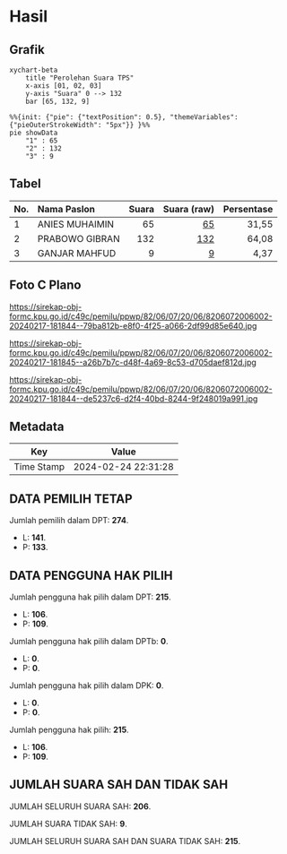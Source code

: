 # Hasil

## Grafik

```mermaid
xychart-beta
    title "Perolehan Suara TPS"
    x-axis [01, 02, 03]
    y-axis "Suara" 0 --> 132
    bar [65, 132, 9]
```

```mermaid
%%{init: {"pie": {"textPosition": 0.5}, "themeVariables": {"pieOuterStrokeWidth": "5px"}} }%%
pie showData
    "1" : 65
    "2" : 132
    "3" : 9
```

## Tabel

| No. | Nama Paslon    | Suara | Suara (raw) | Persentase |
|:--- |:-------------- | -----:| -----------:| ----------:|
| 1   | ANIES MUHAIMIN | 65    | [65][p-1]   | 31,55      |
| 2   | PRABOWO GIBRAN | 132   | [132][p-2]  | 64,08      |
| 3   | GANJAR MAHFUD  | 9     | [9][p-3]    | 4,37       |


[p-1]: https://github.com/gigit-pemilu/pemilu-2024-82-maluku-utara/blob/main/pilpres/hitung-suara/sub/82-maluku-utara/sub/06-halmahera-timur/sub/07-wasile-timur/sub/2006-woka-jaya/sub/002-tps/sub/paslon-1.txt
[p-2]: https://github.com/gigit-pemilu/pemilu-2024-82-maluku-utara/blob/main/pilpres/hitung-suara/sub/82-maluku-utara/sub/06-halmahera-timur/sub/07-wasile-timur/sub/2006-woka-jaya/sub/002-tps/sub/paslon-2.txt
[p-3]: https://github.com/gigit-pemilu/pemilu-2024-82-maluku-utara/blob/main/pilpres/hitung-suara/sub/82-maluku-utara/sub/06-halmahera-timur/sub/07-wasile-timur/sub/2006-woka-jaya/sub/002-tps/sub/paslon-3.txt

## Foto C Plano

https://sirekap-obj-formc.kpu.go.id/c49c/pemilu/ppwp/82/06/07/20/06/8206072006002-20240217-181844--79ba812b-e8f0-4f25-a066-2df99d85e640.jpg

https://sirekap-obj-formc.kpu.go.id/c49c/pemilu/ppwp/82/06/07/20/06/8206072006002-20240217-181845--a26b7b7c-d48f-4a69-8c53-d705daef812d.jpg

https://sirekap-obj-formc.kpu.go.id/c49c/pemilu/ppwp/82/06/07/20/06/8206072006002-20240217-181844--de5237c6-d2f4-40bd-8244-9f248019a991.jpg


## Metadata

| Key        | Value               |
| ---------- | ------------------- |
| Time Stamp | 2024-02-24 22:31:28 |


## DATA PEMILIH TETAP

Jumlah pemilih dalam DPT: **274**.
 * L: **141**.
 * P: **133**.

## DATA PENGGUNA HAK PILIH

Jumlah pengguna hak pilih dalam DPT: **215**.
 * L: **106**.
 * P: **109**.

Jumlah pengguna hak pilih dalam DPTb: **0**.
 * L: **0**.
 * P: **0**.

Jumlah pengguna hak pilih dalam DPK: **0**.
 * L: **0**.
 * P: **0**.

Jumlah pengguna hak pilih: **215**.
 * L: **106**.
 * P: **109**.

## JUMLAH SUARA SAH DAN TIDAK SAH

JUMLAH SELURUH SUARA SAH: **206**.

JUMLAH SUARA TIDAK SAH: **9**.

JUMLAH SELURUH SUARA SAH DAN SUARA TIDAK SAH: **215**.


